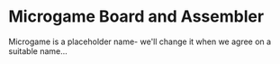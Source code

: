 # Microgame Board and Assembler

Microgame is a placeholder name- we'll change it when we agree on a suitable name...
